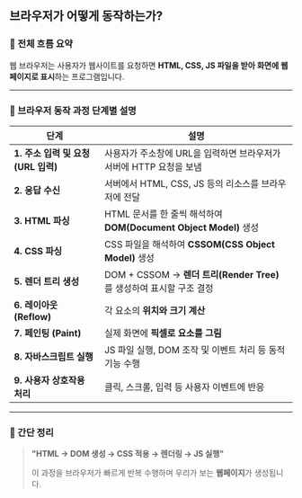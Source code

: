## 브라우저가 어떻게 동작하는가?

### 📘 전체 흐름 요약

웹 브라우저는 사용자가 웹사이트를 요청하면 **HTML, CSS, JS 파일을 받아 화면에 웹페이지로 표시**하는 프로그램입니다.

---

### 🧭 브라우저 동작 과정 단계별 설명

| 단계 | 설명 |
|------|------|
| **1. 주소 입력 및 요청 (URL 입력)** | 사용자가 주소창에 URL을 입력하면 브라우저가 서버에 HTTP 요청을 보냄 |
| **2. 응답 수신** | 서버에서 HTML, CSS, JS 등의 리소스를 브라우저에 전달 |
| **3. HTML 파싱** | HTML 문서를 한 줄씩 해석하여 **DOM(Document Object Model)** 생성 |
| **4. CSS 파싱** | CSS 파일을 해석하여 **CSSOM(CSS Object Model)** 생성 |
| **5. 렌더 트리 생성** | DOM + CSSOM → **렌더 트리(Render Tree)** 를 생성하여 표시할 구조 결정 |
| **6. 레이아웃 (Reflow)** | 각 요소의 **위치와 크기 계산** |
| **7. 페인팅 (Paint)** | 실제 화면에 **픽셀로 요소를 그림** |
| **8. 자바스크립트 실행** | JS 파일 실행, DOM 조작 및 이벤트 처리 등 동적 기능 수행 |
| **9. 사용자 상호작용 처리** | 클릭, 스크롤, 입력 등 사용자 이벤트에 반응 |

---

### 🎯 간단 정리

> **"HTML → DOM 생성 → CSS 적용 → 렌더링 → JS 실행"**  
>  
> 이 과정을 브라우저가 빠르게 반복 수행하며 우리가 보는 **웹페이지**가 생성됩니다.

